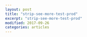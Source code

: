 ```yaml
---
layout: post
title: "strip-see-more-test-prod"
excerpt: "strip-see-more-test-prod"
modified: 2017-09-26
categories: articles
---
```

<div class="apester-strip" is-mobile-only="false" data-channel-tokens="5f69c90c2c76ca8742966fd6" item-shape="roundSquare" item-size="medium" strip-background="transparent" thumbnails-stroke-color="rgba(251, 215, 51, 1)" data-fast-strip="true" data-manual-top-desktop="50"></div><script async src="https://static.apester.com/js/sdk/latest/apester-sdk.js"></script>
